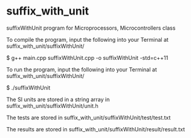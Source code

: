 # suffix_with_unit
suffixWithUnit program for Microprocessors, Microcontrollers class


To compile the program, input the following into your Terminal at suffix_with_unit/suffixWithUnit/ 

$ g++ main.cpp suffixWithUnit.cpp -o suffixWithUnit -std=c++11


To run the program, input the following into your Terminal at suffix_with_unit/suffixWithUnit/ 

$ ./suffixWithUnit


The SI units are stored in a string array in suffix_with_unit/suffixWithUnit/unit.h

The tests are stored in suffix_with_unit/suffixWithUnit/test/test.txt

The results are stored in suffix_with_unit/suffixWithUnit/result/result.txt
